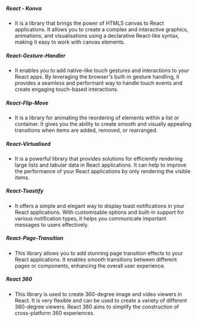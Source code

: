 ##### React - Konva
- It is a library that brings the power of HTML5 canvas to React applications. It allows you to create a complex and interactive graphics, animations, and visualisations using a declarative React-like syntax, making it easy to work with canvas elements.

##### React-Gesture-Handler
- It enables you to add native-like touch gestures and interactions to your React apps. By leveraging the browser's built-in gesture handling, it provides a seamless and performant way to handle touch events and create engaging touch-based interactions.

##### React-Flip-Move
- It is a library for animating the reordering of elements within a list or container. It gives you the ability to create smooth and visually appealing transitions when items are added, removed, or rearranged.

##### React-Virtualised
- It is a powerful library that provides solutions for efficiently rendering large lists and tabular data in React applications. It can help to improve the performance of your React applications by only rendering the visible items.

##### React-Toastify
- It offers a simple and elegant way to display toast notifications in your React applications. With customisable options and built-in support for various notification types, it helps you communicate important messages to users effectively.

##### React-Page-Transition
- This library allows you to add stunning page transition effects to your React applications. It enables smooth transitions between different pages or components, enhancing the overall user experience.

##### React 360
- This library is used to create 360-degree image and video viewers in React. It is very flexible and can be used to create a variety of different 360-degree viewers. React 360 aims to simplify the construction of cross-platform 360 experiences.